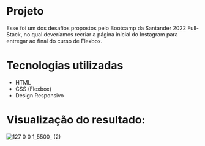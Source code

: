 # Projeto
Esse foi um dos desafios propostos pelo Bootcamp da Santander 2022 Full-Stack, no qual deveríamos recriar a página inicial do Instagram para entregar ao final do curso de Flexbox.

# Tecnologias utilizadas

- HTML
- CSS (Flexbox)
- Design Responsivo

# Visualização do resultado:

![127 0 0 1_5500_ (2)](https://user-images.githubusercontent.com/103958460/179328607-d467f434-7d73-419d-9031-3ad762fda4c1.png)
